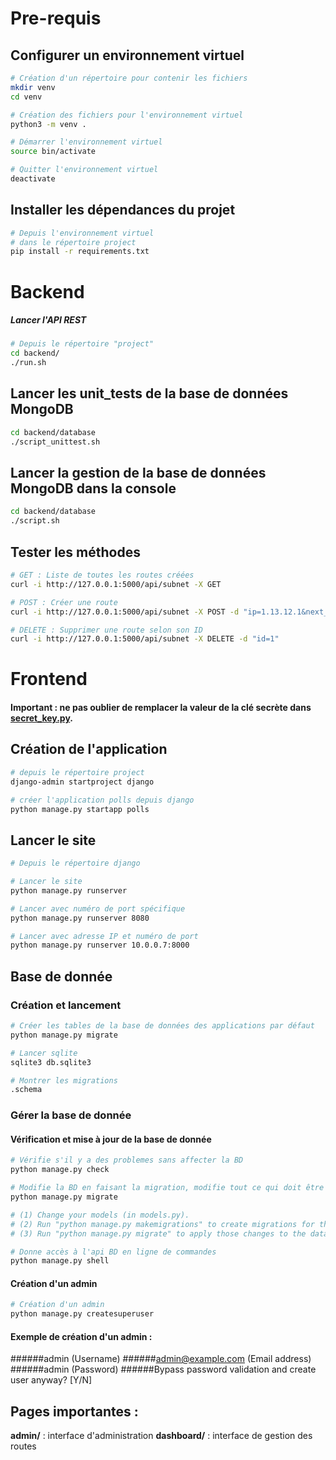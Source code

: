 # Pre-requis

## Configurer un environnement virtuel

```bash
# Création d'un répertoire pour contenir les fichiers
mkdir venv
cd venv

# Création des fichiers pour l'environnement virtuel
python3 -m venv .

# Démarrer l'environnement virtuel
source bin/activate

# Quitter l'environnement virtuel
deactivate
```

## Installer les dépendances du projet

```bash
# Depuis l'environnement virtuel
# dans le répertoire project
pip install -r requirements.txt
```

# Backend

##### Lancer l'API REST
```bash
# Depuis le répertoire "project"
cd backend/
./run.sh
```
## Lancer les unit_tests de la base de données MongoDB
```bash
cd backend/database
./script_unittest.sh
```
## Lancer la gestion de la base de données MongoDB dans la console
```bash
cd backend/database
./script.sh
```

## Tester les méthodes

```bash
# GET : Liste de toutes les routes créées
curl -i http://127.0.0.1:5000/api/subnet -X GET

# POST : Créer une route
curl -i http://127.0.0.1:5000/api/subnet -X POST -d "ip=1.13.12.1&next_hop=45.56.1.2&communities=45:4&communities=63:45"

# DELETE : Supprimer une route selon son ID
curl -i http://127.0.0.1:5000/api/subnet -X DELETE -d "id=1"
```

# Frontend

#### Important : ne pas oublier de remplacer la valeur de la clé secrète dans [secret_key.py](./frontend/secret_key.py).

## Création de l'application

```bash
# depuis le répertoire project
django-admin startproject django

# créer l'application polls depuis django
python manage.py startapp polls
```


## Lancer le site

```bash
# Depuis le répertoire django

# Lancer le site
python manage.py runserver

# Lancer avec numéro de port spécifique
python manage.py runserver 8080

# Lancer avec adresse IP et numéro de port
python manage.py runserver 10.0.0.7:8000
```

## Base de donnée

### Création et lancement

```bash
# Créer les tables de la base de données des applications par défaut
python manage.py migrate

# Lancer sqlite
sqlite3 db.sqlite3

# Montrer les migrations
.schema
```

### Gérer la base de donnée

#### Vérification et mise à jour de la base de donnée

```bash
# Vérifie s'il y a des problemes sans affecter la BD
python manage.py check

# Modifie la BD en faisant la migration, modifie tout ce qui doit être mis à jour
python manage.py migrate

# (1) Change your models (in models.py).
# (2) Run "python manage.py makemigrations" to create migrations for those changes
# (3) Run "python manage.py migrate" to apply those changes to the database.

# Donne accès à l'api BD en ligne de commandes
python manage.py shell
```

#### Création d'un admin

```bash
# Création d'un admin
python manage.py createsuperuser
```
#### Exemple de création d'un admin :
######admin  (Username)
######admin@example.com (Email address)
######admin (Password)
######Bypass password validation and create user anyway? [Y/N]

## Pages importantes :
**admin/** : interface d'administration
**dashboard/** : interface de gestion des routes

